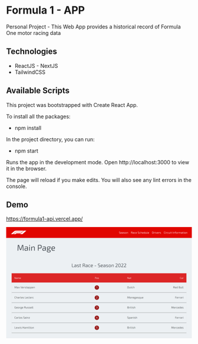 # Formula 1 - APP

Personal Project - This Web App provides a historical record of Formula One motor racing data

## Technologies

- ReactJS - NextJS
- TailwindCSS

## Available Scripts

This project was bootstrapped with Create React App.

To install all the packages:

- npm install

In the project directory, you can run:

- npm start

Runs the app in the development mode.
Open http://localhost:3000 to view it in the browser.

The page will reload if you make edits.
You will also see any lint errors in the console.

## Demo 

https://formula1-api.vercel.app/

![alt text](https://github.com/marianonu14/Formula1-Api/blob/main/public/formula1readme.png?raw=true)